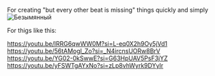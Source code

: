 For creating "but every other beat is missing" things quickly and simply
![Безымянный](https://github.com/anipalary/beatcutter/assets/60285472/a2bfe443-a0ab-4e22-a5b1-7cd997cda295)

For thigs like this:

https://youtu.be/IRRG6qwWW0M?si=L-eq0X2h9Oy5jVd1
https://youtu.be/56tAMogI_Zo?si=_N4ircnsUORw8BrV
https://youtu.be/YG02-0kSwwE?si=G63HpUAV5PsF3jYZ
https://youtu.be/yFSWTgAYxNo?si=zLp8vhWyrk9DYyIr
